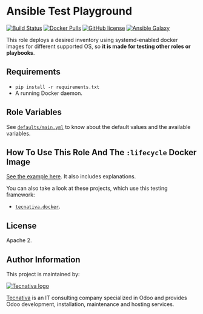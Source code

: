 # Ansible Test Playground

[![Build Status](https://travis-ci.org/Tecnativa/ansible-test-playground.svg?branch=master)](https://travis-ci.org/Tecnativa/ansible-test-playground)
[![Docker Pulls](https://img.shields.io/docker/pulls/tecnativa/ansible-test-playground.svg)](https://hub.docker.com/r/tecnativa/ansible-test-playground)
[![GitHub license](https://img.shields.io/github/license/Tecnativa/ansible-test-playground.svg)](https://github.com/Tecnativa/ansible-test-playground/blob/master/LICENSE)
[![Ansible Galaxy](https://img.shields.io/badge/ansible--galaxy-tecnativa.ansible__test__playground-blue.svg)][galaxy]

This role deploys a desired inventory using systemd-enabled docker images for
different supported OS, so **it is made for testing other roles or playbooks**.

## Requirements

- `pip install -r requirements.txt`
- A running Docker daemon.

## Role Variables

See [`defaults/main.yml`][defaults] to know about the default values and the
available variables.

## How To Use This Role And The `:lifecycle` Docker Image

[See the example here][testdir]. It also includes explanations.

You can also take a look at these projects, which use this testing framework:

- [`tecnativa.docker`](https://github.com/Tecnativa/ansible-role-docker).

## License

Apache 2.

## Author Information

This project is maintained by:

[![Tecnativa logo](https://www.tecnativa.com/logo.png "Tecnativa")][Tecnativa]

[Tecnativa][] is an IT consulting company specialized in Odoo and provides Odoo
development, installation, maintenance and hosting services.

[defaults]: https://github.com/Tecnativa/ansible-test-playground/tree/master/defaults/main.yml
[galaxy]: https://galaxy.ansible.com/tecnativa/ansible_test_playground
[inventory]: https://github.com/Tecnativa/ansible-test-playground/tree/master/tests/inventory.cfg
[Tecnativa]: https://www.tecnativa.com/
[testdir]: https://github.com/Tecnativa/ansible-test-playground/tree/master/tests

